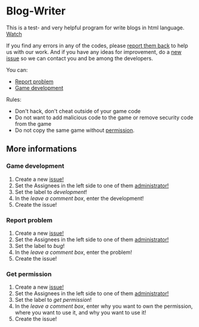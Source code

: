 # Blog-Writer
This is a test- and very helpful program for write blogs in html language.
<a href="https://mcdumfly.github.io/Blog-Writer/">Watch</a>

If you find any errors in any of the codes, please <a href="#reportProblem">report them back</a> to help us with our work. And if you have any ideas for improvement, do a <a href="#gameDev">new issue</a> so we can contact you and be among the developers.

You can:
- <lu><a href="#reportProblem">Report problem</a></lu>
- <lu><a href="#gameDev">Game development</a></lu>

Rules:
- Don't hack, don't cheat outside of your game code
- Do not want to add malicious code to the game or remove security code from the game
- Do not copy the same game without <a href="#permit">permission</a>.

## More informations

<h3 id="gameDev">Game development</h3>

1. Create a new [issue!](https://github.com/McDumfly/Blog-Writer/issues/new)
2. Set the Assignees in the left side to one of them [administrator!](https://github.com/McDumfly/Welcome/blob/main/README.md#adminList)
3. Set the label to _development_!
4. In the _leave a comment box_, enter the development!
5. Create the issue!

<h3 id="reportProblem">Report problem</h3>

1. Create a new [issue!](https://github.com/McDumfly/Blog-Writer/issues/new)
2. Set the Assignees in the left side to one of them [administrator!](https://github.com/McDumfly/Welcome/blob/main/README.md#adminList)
3. Set the label to _bug_!
4. In the _leave a comment box_, enter the problem!
5. Create the issue!

<h3 id="permit">Get permission</h3>

1. Create a new [issue!](https://github.com/McDumfly/Blog-Writer/issues/new)
2. Set the Assignees in the left side to one of them [administrator!](https://github.com/McDumfly/Welcome/blob/main/README.md#adminList)
3. Set the label to _get permission_!
4. In the _leave a comment box_, enter why you want to own the permission, where you want to use it, and why you want to use it!
5. Create the issue!
